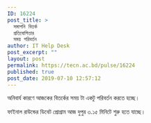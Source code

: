 ```yaml
---
ID: 16224
post_title: >
  সমাপনি বিতর্ক
  প্রতিযোগিতার
  সময় পরিবর্তন
author: IT Help Desk
post_excerpt: ""
layout: post
permalink: https://tecn.ac.bd/pulse/16224
published: true
post_date: 2019-07-10 12:57:12
---
```

<!-- wp:paragraph -->
<p>অনিবার্য কারণে আজকের বিতর্কের সময় টা একটু পরিবর্তন করতে হচ্ছে। </p>
<!-- /wp:paragraph -->

<!-- wp:paragraph -->
<p>ফাইনাল রাউন্ডের ডিবেট প্রোগ্রাম আজ দুপুর ৩.১৫ মিনিটে শুরু হতে যাচ্ছে।</p>
<!-- /wp:paragraph -->